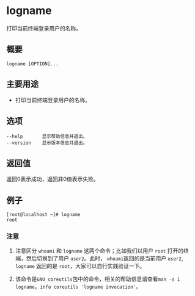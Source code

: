 logname
===

打印当前终端登录用户的名称。

## 概要

```
logname [OPTION]...
```

## 主要用途

- 打印当前终端登录用户的名称。

## 选项

```
--help       显示帮助信息并退出。
--version    显示版本信息并退出。
```

## 返回值

返回0表示成功，返回非0值表示失败。

## 例子

```
[root@localhost ~]# logname
root
```

### 注意

1. 注意区分 `whoami` 和 `logname` 这两个命令；比如我们以用户 `root` 打开的终端，然后切换到了用户 `user2`。此时， `whoami`返回的是当前用户 `user2`, `logname` 返回的是 `root`，大家可以自行实践验证一下。

2. 该命令是`GNU coreutils`包中的命令，相关的帮助信息请查看`man -s 1 logname`，`info coreutils 'logname invocation'`。

<!-- Linux命令行搜索引擎：https://jaywcjlove.github.io/linux-command/ -->
